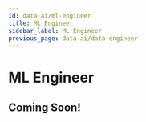 ```yaml
---
id: data-ai/ml-engineer
title: ML Engineer
sidebar_label: ML Engineer
previous_page: data-ai/data-engineer
---
```


# ML Engineer

## Coming Soon!